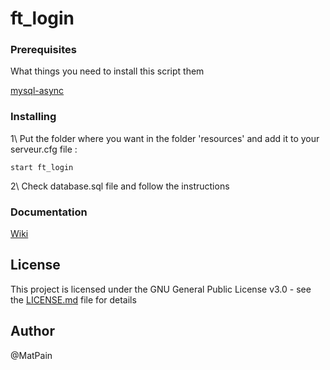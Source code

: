 # ft_login

### Prerequisites ###

What things you need to install this script them

[mysql-async](https://github.com/FivemTools/fivem-mysql-async)


### Installing ###

1\  Put the folder where you want in the folder 'resources' and add it to your serveur.cfg file : 
	
	start ft_login
	

2\ Check database.sql file and follow the instructions


### Documentation ###

[Wiki](https://github.com/FivemTools/ft_login/wiki)


## License ##

This project is licensed under the GNU General Public License v3.0 - see the [LICENSE.md](LICENSE.md) file for details


## Author ##

@MatPain